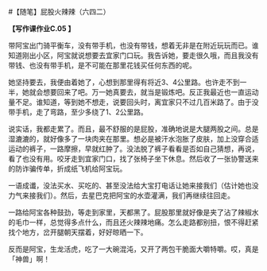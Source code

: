 #【随笔】屁股火辣辣（六四二）

 **【写作课作业C.05 】**

带阿宝出门骑平衡车，没有带手机，也没有带钱，想着无非是在附近玩玩而已。谁知道刚出小区，阿宝就说想要去宜家门口玩。我告诉她，要走很久哦，而且我没有带钱、也没有带手机，是不可能在那里花钱买任何东西的呢。

她坚持要去，我便由着她了，心想到那里得有将近3、4公里路。也许走不到一半，她就会想要回来了吧。万一她真要去，就当是锻炼吧。反正我最近也一直运动量不足。谁知道，等到她不想走，说要回头时，离宜家只不过几百米路了。由于没带手机，走了弯路，至少多绕了1、2公里路。

说实话，我都走累了。而且，最不舒服的是屁股，准确地说是大腿两股之间。总是湿漉漉的，就好像多了一块肉夹在那里。想必是被汗水泡胀了皮肤，加上没穿合适运动的裤子，一路摩擦，早就红肿了。没法脱了裤子看看是否如自己猜想，再说，看了也没有用。咬牙走到宜家门口，找了张椅子坐下休息。然后收了一张协警送来的防诈骗传单，折成纸飞机给阿宝玩。

一语成谶，没法买水、买吃的、甚至没法给大宝打电话让她来接我们（估计她也没力气来接我们）。然后，去星巴克把阿宝的水壶灌满，我们再继续往回走。

一路给阿宝各种鼓劲，等走到家里，天都黑了。屁股那里就好像是夹了沾了辣椒水的毛巾一样，总觉得多点什么，而且还火辣辣地痛。怎么走路都别扭，恨不得赶紧找个地方，岔开腿朝天摆着，好好晾晒一下。

反而是阿宝，生龙活虎，吃了一大碗混沌，又开了两包干脆面大嚼特嚼。哎，真是「神兽」啊！